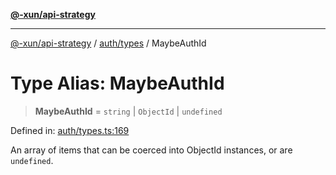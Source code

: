 [**@-xun/api-strategy**](../../../README.md)

***

[@-xun/api-strategy](../../../README.md) / [auth/types](../README.md) / MaybeAuthId

# Type Alias: MaybeAuthId

> **MaybeAuthId** = `string` \| `ObjectId` \| `undefined`

Defined in: [auth/types.ts:169](https://github.com/Xunnamius/api-utils/blob/8d6e1a099d5192943800c743fb55cb84fe76c862/packages/api-strategy/src/auth/types.ts#L169)

An array of items that can be coerced into ObjectId instances, or are
`undefined`.
